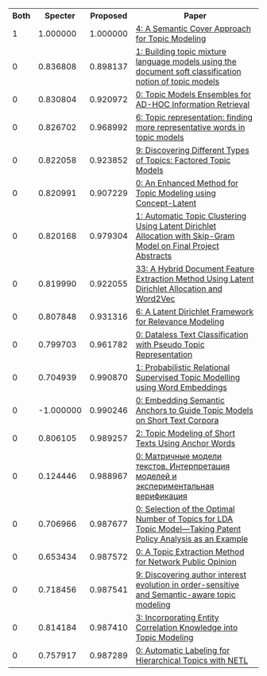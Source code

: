 <html><table><tr>
<th>Both</th>
<th>Specter</th>
<th>Proposed</th>
<th>Paper</th>
</tr>
<tr>
<td>1</td>
<td>1.000000</td>
<td>1.000000</td>
<td><a href="https://www.semanticscholar.org/paper/2724c690c23c4934a5e6ac881ad16e5b26efa7e2">4: A Semantic Cover Approach for Topic Modeling</a></td>
</tr>
<tr>
<td>0</td>
<td>0.836808</td>
<td>0.898137</td>
<td><a href="https://www.semanticscholar.org/paper/fff5f3d57f4d47b0c4fdbf6592375fe0f3b08fac">1: Building topic mixture language models using the document soft classification notion of topic models</a></td>
</tr>
<tr>
<td>0</td>
<td>0.830804</td>
<td>0.920972</td>
<td><a href="https://www.semanticscholar.org/paper/e94fd88894f8e1bf456db74c4b2f3f5092d582a0">0: Topic Models Ensembles for AD-HOC Information Retrieval</a></td>
</tr>
<tr>
<td>0</td>
<td>0.826702</td>
<td>0.968992</td>
<td><a href="https://www.semanticscholar.org/paper/ec2df85e90a5de6f1a84ed1c685badcea5b6677d">6: Topic representation: finding more representative words in topic models</a></td>
</tr>
<tr>
<td>0</td>
<td>0.822058</td>
<td>0.923852</td>
<td><a href="https://www.semanticscholar.org/paper/0f7089dd9f6ec332f1d69cd7b278404e25de0ac1">9: Discovering Different Types of Topics: Factored Topic Models</a></td>
</tr>
<tr>
<td>0</td>
<td>0.820991</td>
<td>0.907229</td>
<td><a href="https://www.semanticscholar.org/paper/845b51a7aaf7d9a7d25b5b0ededcd65d92a39ceb">0: An Enhanced Method for Topic Modeling using Concept-Latent</a></td>
</tr>
<tr>
<td>0</td>
<td>0.820168</td>
<td>0.979304</td>
<td><a href="https://www.semanticscholar.org/paper/b7de3e5dfda478272f956b2bd1ed3fc786ca8da3">1: Automatic Topic Clustering Using Latent Dirichlet Allocation with Skip-Gram Model on Final Project Abstracts</a></td>
</tr>
<tr>
<td>0</td>
<td>0.819990</td>
<td>0.922055</td>
<td><a href="https://www.semanticscholar.org/paper/840894b784378fe64ef977c44db759b8aa0527cf">33: A Hybrid Document Feature Extraction Method Using Latent Dirichlet Allocation and Word2Vec</a></td>
</tr>
<tr>
<td>0</td>
<td>0.807848</td>
<td>0.931316</td>
<td><a href="https://www.semanticscholar.org/paper/f11fc4d3fbf54d1f04a636a1d26f6ab2d494296a">6: A Latent Dirichlet Framework for Relevance Modeling</a></td>
</tr>
<tr>
<td>0</td>
<td>0.799703</td>
<td>0.961782</td>
<td><a href="https://www.semanticscholar.org/paper/c58e67db94a8e257141888c0f9835bed3a34c03d">0: Dataless Text Classification with Pseudo Topic Representation</a></td>
</tr>
<tr>
<td>0</td>
<td>0.704939</td>
<td>0.990870</td>
<td><a href="https://www.semanticscholar.org/paper/9faa7ef91df9d8ee3ef29d1274529c8d7f33ed1d">1: Probabilistic Relational Supervised Topic Modelling using Word Embeddings</a></td>
</tr>
<tr>
<td>0</td>
<td>-1.000000</td>
<td>0.990246</td>
<td><a href="https://www.semanticscholar.org/paper/2851cdd71b6c883fd546fe4deea5a97357638f7d">0: Embedding Semantic Anchors to Guide Topic Models on Short Text Corpora</a></td>
</tr>
<tr>
<td>0</td>
<td>0.806105</td>
<td>0.989257</td>
<td><a href="https://www.semanticscholar.org/paper/e900cfebf858332c3758e5445fb9406cf71a06f5">2: Topic Modeling of Short Texts Using Anchor Words</a></td>
</tr>
<tr>
<td>0</td>
<td>0.124446</td>
<td>0.988967</td>
<td><a href="https://www.semanticscholar.org/paper/5e55c2b7ffb9e0bc4ee0d471f8b8a3b6955b7821">0: Матричные модели текстов. Интерпретация моделей и экспериментальная верификация</a></td>
</tr>
<tr>
<td>0</td>
<td>0.706966</td>
<td>0.987677</td>
<td><a href="https://www.semanticscholar.org/paper/c75d6f3efa2e6a3501e36c0b21c474e85799d303">0: Selection of the Optimal Number of Topics for LDA Topic Model—Taking Patent Policy Analysis as an Example</a></td>
</tr>
<tr>
<td>0</td>
<td>0.653434</td>
<td>0.987572</td>
<td><a href="https://www.semanticscholar.org/paper/843134dd4ec71625cadba6c7935e56493268bad4">0: A Topic Extraction Method for Network Public Opinion</a></td>
</tr>
<tr>
<td>0</td>
<td>0.718456</td>
<td>0.987541</td>
<td><a href="https://www.semanticscholar.org/paper/0c1b7d76620790990bc008d50b15e5090c6a2302">9: Discovering author interest evolution in order-sensitive and Semantic-aware topic modeling</a></td>
</tr>
<tr>
<td>0</td>
<td>0.814184</td>
<td>0.987410</td>
<td><a href="https://www.semanticscholar.org/paper/94ee91bc1ec67bb2fe8a1d5b48713f19db98be54">3: Incorporating Entity Correlation Knowledge into Topic Modeling</a></td>
</tr>
<tr>
<td>0</td>
<td>0.757917</td>
<td>0.987289</td>
<td><a href="https://www.semanticscholar.org/paper/8fe245fcff0fc3df4be6d71eb4c9ce273785f341">0: Automatic Labeling for Hierarchical Topics with NETL</a></td>
</tr>
</table></html>

